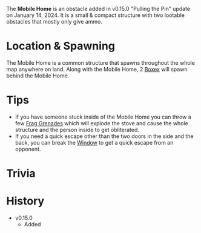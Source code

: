 The **Mobile Home** is an obstacle added in v0.15.0 "Pulling the Pin" update on January 14, 2024. It is a small & compact structure with two lootable obstacles that mostly only give ammo. 

# Location & Spawning

The Mobile Home is a common structure that spawns throughout the whole map anywhere on land. Along with the Mobile Home, 2 [Boxex](/obstacles/box) will spawn behind the Mobile Home.

# Tips

 - If you have someone stuck inside of the Mobile Home you can throw a few [Frag Grenades](/weapons/throwables/frag_grenade) which will explode the stove and cause the whole structure and the person inside to get obliterated.
 - If you need a quick escape other than the two doors in the side and the back, you can break the [Window](/obstacles/mobile_home_window) to get a quick escape from an opponent.

 # Trivia

 # History 

  - v0.15.0
    - Added
 
